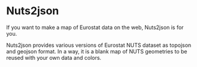 # Nuts2json

If you want to make a map of Eurostat data on the web, Nuts2json is for you.

Nuts2json provides various versions of Eurostat NUTS dataset as topojson and geojson format. In a way, it is a blank map of NUTS geometries to be reused with your own data and colors.

<UNDER DEVELOPMENT>
